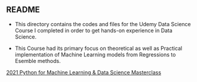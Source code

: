 ## README 

* This directory contains the codes and files for the Udemy Data Science Course I completed in order to get hands-on experience in Data Science.

* This Course had its primary focus on theoretical as well as Practical implementation of Machine Learning models from Regressions to Esemble methods.

<a href="https://udemy.com/course-dashboard-redirect/?course_id=2769460"> 2021 Python for Machine Learning & Data Science Masterclass </a>
